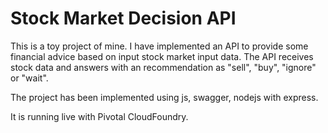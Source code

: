 # Stock Market Decision API

This is a toy project of mine. I have implemented an API to provide some financial advice based on input stock market input data.
The API receives stock data and answers with an recommendation as "sell", "buy", "ignore" or "wait".

The project has been implemented using js, swagger, nodejs with express. 

It is running live with Pivotal CloudFoundry.
